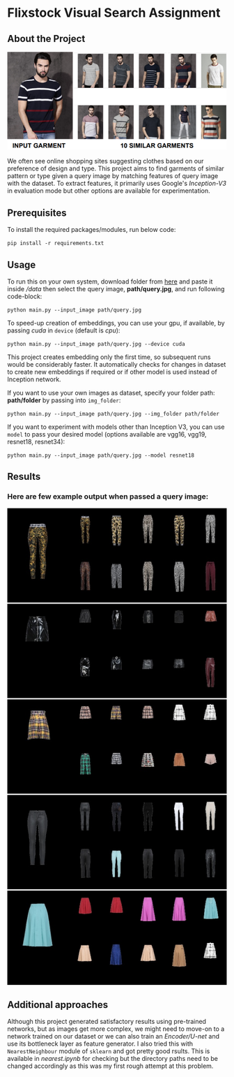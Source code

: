 # Flixstock Visual Search Assignment
## About the Project

<p align="center">
    <img src="/data/Screenshot (48).png">
</p>

We often see online shopping sites suggesting clothes based on our preference of design and type.
This project aims to find garments of similar pattern or type given a query image by matching features of query image with the dataset.
To extract features, it primarily uses Google's _Inception-V3_ in evaluation mode but other options are available for experimentation.

## Prerequisites
To install the required packages/modules, run below code:
```
pip install -r requirements.txt
```

## Usage
To run this on your own system, download folder from [here](https://drive.google.com/drive/folders/1OjoTr792sA6_wh1OarYulhdaln3RNBC9?usp=sharing) and paste it inside _/data_ then select the query image, **path/query.jpg**, and run following code-block:
```
python main.py --input_image path/query.jpg
```
To speed-up creation of embeddings, you can use your gpu, if available, by passing _cuda_ in `device` (default is _cpu_):
```
python main.py --input_image path/query.jpg --device cuda
```

This project creates embedding only the first time, so subsequent runs would be considerably faster. It automatically checks for changes in dataset to create new embeddings if required or if other model is used instead of Inception network.

If you want to use your own images as dataset, specify your folder path: **path/folder** by passing into `img_folder`:
```
python main.py --input_image path/query.jpg --img_folder path/folder
```
If you want to experiment with models other than Inception V3, you can use `model` to pass your desired model (options available are vgg16, vgg19, resnet18, resnet34):
```
python main.py --input_image path/query.jpg --model resnet18
```

## Results
### Here are few example output when passed a query image:

![1](/data/results/13589722RJD.jpg) ![2](/data/results/35468716LXD.jpg) ![3](/data/results/nearestneigh.jpg) ![4](/data/results/13586231PAR.jpg)
![5](/data/results/35464472VTD.jpg)

## Additional approaches

Although this project generated satisfactory results using pre-trained networks, but as images get more complex, we might need to move-on to a network trained on our dataset or we can also train an _Encoder/U-net_ and use its bottleneck layer as feature generator.
I also tried this with `NearestNeighbour` module of `sklearn` and got pretty good rsults. This is available in _nearest.ipynb_ for checking but the directory paths need to be changed accordingly as this was my first rough attempt at this problem.
